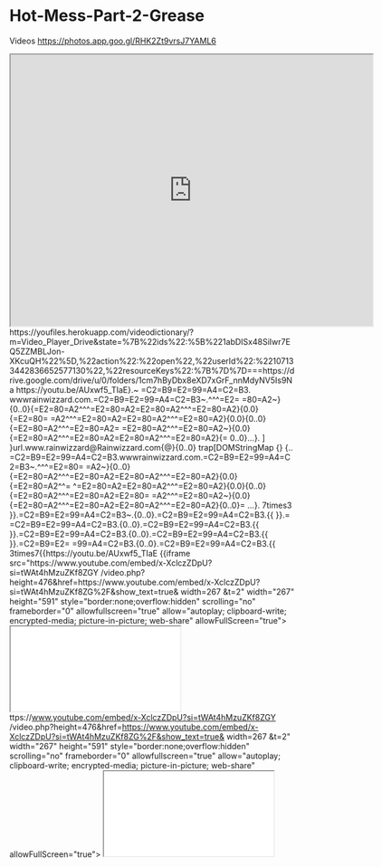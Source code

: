 # Hot-Mess-Part-2-Grease
Videos
https://photos.app.goo.gl/RHK2Zt9vrsJ7YAML6
<iframe src="https://drive.google.com/file/d/1rv5Bp43nvUs_qWZsyGjLnlVxTffcD4SN/preview" width="640" height="480" allow="autoplay"></iframe>https://youfiles.herokuapp.com/videodictionary/?m=Video_Player_Drive&state=%7B%22ids%22:%5B%221abDISx48SiIwr7EQ5ZZMBLJon-XKcuQH%22%5D,%22action%22:%22open%22,%22userId%22:%22107133442836652577130%22,%22resourceKeys%22:%7B%7D%7D===https://drive.google.com/drive/u/0/folders/1cm7hByDbx8eXD7xGrF_nnMdyNV5Is9Na
https://youtu.be/AUxwf5_TIaE}.~ =C2=B9=E2=99=A4=C2=B3. wwwrainwizzard.com.=C2=B9=E2=99=A4=C2=B3~.^^^=E2= =80=A2~}{0..0}{=E2=80=A2^^^=E2=80=A2=E2=80=A2^^^=E2=80=A2}{0.0}{=E2=80= =A2^^^=E2=80=A2=E2=80=A2^^^=E2=80=A2}{0.0}{0..0}{=E2=80=A2^^^=E2=80=A2= =E2=80=A2^^^=E2=80=A2~}{0.0}{=E2=80=A2^^^=E2=80=A2=E2=80=A2^^^=E2=80=A2}{= 0..0}...}. ] }url.www.rainwizzard@Rainwizzard.com{@}{0..0} trap[DOMStringMap {} {.. =C2=B9=E2=99=A4=C2=B3.wwwrainwizzard.com.=C2=B9=E2=99=A4=C2=B3~.^^^=E2=80= =A2~}{0..0}{=E2=80=A2^^^=E2=80=A2=E2=80=A2^^^=E2=80=A2}{0.0}{=E2=80=A2^^= ^=E2=80=A2=E2=80=A2^^^=E2=80=A2}{0.0}{0..0}{=E2=80=A2^^^=E2=80=A2=E2=80= =A2^^^=E2=80=A2~}{0.0}{=E2=80=A2^^^=E2=80=A2=E2=80=A2^^^=E2=80=A2}{0..0}= ...}. 7times3 }}.=C2=B9=E2=99=A4=C2=B3~.{0..0}.=C2=B9=E2=99=A4=C2=B3.{{ }}.= =C2=B9=E2=99=A4=C2=B3.{0..0}.=C2=B9=E2=99=A4=C2=B3.{{ }}.=C2=B9=E2=99=A4=C2=B3.{0..0}.=C2=B9=E2=99=A4=C2=B3.{{ }}.=C2=B9=E2= =99=A4=C2=B3.{0..0}.=C2=B9=E2=99=A4=C2=B3.{{ 3times7{{https://youtu.be/AUxwf5_TIaE  {{iframe src="https://www.youtube.com/embed/x-XclczZDpU?si=tWAt4hMzuZKf8ZGY     /video.php?height=476&href=https://www.youtube.com/embed/x-XclczZDpU?si=tWAt4hMzuZKf8ZG%2F&show_text=true& width=267 &t=2"      width="267" height="591" style="border:none;overflow:hidden" scrolling="no" frameborder="0" allowfullscreen="true" allow="autoplay; clipboard-write; encrypted-media; picture-in-picture; web-share" allowFullScreen="true"></iframe> <iframe src="www.rainwizzard@blogspot.comhttps://newbrun506.blogspot.com/2023/02/papalegba506-larrywacker.html?spref=bl&m=1 href=https://video.sebastienbiollo.com/" target="_blank" rel="nofollow">"https://meet.google.com_www.rain-wizzard.blogspot.com/?m-1" target="_blank" rel="nofollow">

https://video.sebastienbiollo.com/" target="_blank" rel="nofollow">"https://meet.google.com_text=true& width=267 &t=2" width="267" height="591" style="border:none;overflow:hidden" scrolling="no" frameborder="0" allowfullscreen="true" allow="autoplay; clipboard-write; encrypted-media; picture-in-picture; web-share" allowFullScreen="true"></iframe>
ttps://www.youtube.com/embed/x-XclczZDpU?si=tWAt4hMzuZKf8ZGY     /video.php?height=476&href=https://www.youtube.com/embed/x-XclczZDpU?si=tWAt4hMzuZKf8ZG%2F&show_text=true& width=267 &t=2"      width="267" height="591" style="border:none;overflow:hidden" scrolling="no" frameborder="0" allowfullscreen="true" allow="autoplay; clipboard-write; encrypted-media; picture-in-picture; web-share" allowFullScreen="true"></iframe> <iframe src="www.rainwizzard@blogspot.comhttps://newbrun506.blogspot.com/2023/02/papalegba506-larrywacker.html?spref=bl&m=1 href=https://video.sebastienbiollo.com/" target="_blank" rel="nofollow">"https://meet.google.com_www.rain-wizzard.blogspot.com/?m-1" target="_blank" rel="nofollow">
{{https://youtu.be/AmmZR6erBFY
  "slideshows_uploaded": [https://youtu.be/AUxwf5_TIaE}.~ =C2=B9=E2=99=A4=C2=B3. wwwrainwizzard.com.=C2=B9=E2=99=A4=C2=B3~.^^^=E2= =80=A2~}{0..0}{=E2=80=A2^^^=E2=80=A2=E2=80=A2^^^=E2=80=A2}{0.0}{=E2=80= =A2^^^=E2=80=A2=E2=80=A2^^^=E2=80=A2}{0.0}{0..0}{=E2=80=A2^^^=E2=80=A2= =E2=80=A2^^^=E2=80=A2~}{0.0}{=E2=80=A2^^^=E2=80=A2=E2=80=A2^^^=E2=80=A2}{= 0..0}...}. ] }url.www.rainwizzard@Rainwizzard.com{@}{0..0} trap[DOMStringMap {} {.. =C2=B9=E2=99=A4=C2=B3.wwwrainwizzard.com.=C2=B9=E2=99=A4=C2=B3~.^^^=E2=80= =A2~}{0..0}{=E2=80=A2^^^=E2=80=A2=E2=80=A2^^^=E2=80=A2}{0.0}{=E2=80=A2^^= ^=E2=80=A2=E2=80=A2^^^=E2=80=A2}{0.0}{0..0}{=E2=80=A2^^^=E2=80=A2=E2=80= =A2^^^=E2=80=A2~}{0.0}{=E2=80=A2^^^=E2=80=A2=E2=80=A2^^^=E2=80=A2}{0..0}= ...}. 7times3 }}.=C2=B9=E2=99=A4=C2=B3~.{0..0}.=C2=B9=E2=99=A4=C2=B3.{{ }}.= =C2=B9=E2=99=A4=C2=B3.{0..0}.=C2=B9=E2=99=A4=C2=B3.{{ }}.=C2=B9=E2=99=A4=C2=B3.{0..0}.=C2=B9=E2=99=A4=C2=B3.{{ }}.=C2=B9=E2= =99=A4=C2=B3.{0..0}.=C2=B9=E2=99=A4=C2=B3.{{ 3times7{{https://youtu.be/AUxwf5_TIaE
    {
      "title": "Papa.Legba.NB White-Boy-Expo-2360@plus.pagesgoogle.com",
      "description": "Matthew Shannon Amos Detailpages ",
      "tag": "Papa.Legba.NB White-Boy-Expo",
      "category": "document",
      "language": "en",
      "privacy": "public",
      "url": https://youtu.be/AUxwf5_TIaE}.~ =C2=B9=E2=99=A4=C2=B3. wwwrainwizzard.com.=C2=B9=E2=99=A4=C2=B3~.^^^=E2= =80=A2~}{0..0}{=E2=80=A2^^^=E2=80=A2=E2=80=A2^^^=E2=80=A2}{0.0}{=E2=80= =A2^^^=E2=80=A2=E2=80=A2^^^=E2=80=A2}{0.0}{0..0}{=E2=80=A2^^^=E2=80=A2= =E2=80=A2^^^=E2=80=A2~}{0.0}{=E2=80=A2^^^=E2=80=A2=E2=80=A2^^^=E2=80=A2}{= 0..0}...}. ] }url.www.rainwizzard@Rainwizzard.com{@}{0..0} trap[DOMStringMap {} {.. =C2=B9=E2=99=A4=C2=B3.wwwrainwizzard.com.=C2=B9=E2=99=A4=C2=B3~.^^^=E2=80= =A2~}{0..0}{=E2=80=A2^^^=E2=80=A2=E2=80=A2^^^=E2=80=A2}{0.0}{=E2=80=A2^^= ^=E2=80=A2=E2=80=A2^^^=E2=80=A2}{0.0}{0..0}{=E2=80=A2^^^=E2=80=A2=E2=80= =A2^^^=E2=80=A2~}{0.0}{=E2=80=A2^^^=E2=80=A2=E2=80=A2^^^=E2=80=A2}{0..0}= ...}. 7times3 }}.=C2=B9=E2=99=A4=C2=B3~.{0..0}.=C2=B9=E2=99=A4=C2=B3.{{ }}.= =C2=B9=E2=99=A4=C2=B3.{0..0}.=C2=B9=E2=99=A4=C2=B3.{{ }}.=C2=B9=E2=99=A4=C2=B3.{0..0}.=C2=B9=E2=99=A4=C2=B3.{{ }}.=C2=B9=E2= =99=A4=C2=B3.{0..0}.=C2=B9=E2=99=A4=C2=B3.{{ 3times7{{https://youtu.be/AUxwf5_TIaE"https://www.slideshare.net/slideshow/papa-legba-nb-white-boy-expo-2360-plus-pagesgoogle-com/273409254",
      "download_url": "https://www.slideshare.net/dwnld_file?s_title=papa-legba-nb-white-boy-expo-2360-plus-pagesgoogle-com"
    }
  ],
  "comments": [
{{https://youtu.be/AmmZR6erBFY
  "slideshows_uploaded": [
    {
      "title": "Papa.Legba.NB White-Boy-Expo-2360@plus.pagesgoogle.com",
      "description": "Matthew Shannon Amos Detailpages ",
      "tag": "Papa.Legba.NB White-Boy-Expo",
      "category": "document",
      "language": "en",
      "privacy": "public",
      "url": "https://www.slideshare.net/slideshow/papa-legba-nb-white-boy-expo-2360-plus-pagesgoogle-com/273409254",
      "download_url": "https://www.slideshare.net/dwnld_file?s_title=papa-legba-nb-white-boy-expo-2360-plus-pagesgoogle-com"
    }
  ],
  "comments": [

  ],
  "following_users": [

  ],
  "account_registration": {
    "login": "shannonannie506",
    "email": "shannon.annie506@gmail.com",
    "created_at": "2024-11-18T18:00:55.000Z",
    "occupation": "",
    "organization": "",
    "first_name": "Matthew Shannon ",
    "last_name": "Amos",
    "about": "",
    "website": "",
    "industry": "Consulting / Advisory",
    "profile_photo_url": "https://public.slidesharecdn.com/v2/images/profile-picture.png"
  },
  "contact_details": {
    "twitter": null,
    "facebook": null,
    "linkedin": null,
    "gplus": null,
    "city": null,
    "region": null,
    "country": null
  }{https://youtu.be/AmmZR6erBFY
}
  ],
  "following_users": [

  ],
  "account_registration": {
    "login": "shannonannie506",
    "email": "shannon.annie506@gmail.com",
    "created_at": "2024-11-18T18:00:55.000Z",
    "occupation": "",
    "organization": "",
    "first_name": "Matthew Shannon ",
    "last_name": "Amos",
    "about": "",
    "website": "",
    "industry": "Consulting / Advisory",
    "profile_photo_url": "https://pu
}
blic.slidesharecdn.com/v2/images/profile-picture.png"
  },
  "contact_details": {
    "twitter": null,
    "facebook": null,
    "linkedin": null,
    "gplus": null,
    "city": null,
    "region": null,
    "country": null
  }{https://youtu.be/AmmZR6erBFY

 

"https://drive.google.com/file/d/1N166xfs8dNPD8qjZMNyzEIaOteuO4kP7/view?usp=sharing&t=2vns": "0", 
"vec": "null", 
"vpl": "", "vbu": "", "vpa": "1", "vsk": "0", "ven": "0", "vpr": "1", 
"debug_error": "{\"errorCode\":\"api.invalidparam\",\"errorMessage\":\"An error occurred. Please try again later.\",\"tL\":\"GENERIC_WITHOUT_LINK\",\"Km\":\"\",\"EH\":\"invalidVideodata.1;a6s.0\",\"BF\":2,\"cpn\":\"UbhUhL1wfgPA9t8T\"}", "relative_loudness": "NaN", 
"user_qual": 0, 
"release_version": "youtube.player.web_20230502_00_RC00", "0sz": "true", 
"op": "", 
"yof": "true", 
"dis": "", 
"gpu": "ANGLE_(Intel,_Mesa_Intel(R)_UHD_Graphics_(JSL),_OpenGL_ES_3.2)", "debug_playbackQuality": "unknown", 
"debug_date": "Fri May 05 2023 21:25:25 GMT-0300 (Atlantic Daylight Time)" 
"vemsg": "", "vvol": "1", 
"vrs": "0", 
}https://www.google.com/https://rr3---sn-vgqsknsk.googlevideo.com/videoplayback?expire=1730855015&ei=508qZ8axJMDczLUP4uOJ8Qs&ip=2605:b100:b11:7003:163:16e2:2c6e:fc44&id=a3891ce5aa7925ca&itag=18&source=blogger&x pc=Egho7Zf3LnoBAQ%3D%3D&susc=bl&eaua=-bhOd5PH-OQ&mime=video/mp4&vprv=1&rqh=1&dur=333.299&lmt=1678759081496250&txp=1311224&sparams=expire,ei,ip,id,itag,source,xpc,susc,eaua,mime,vprv,rqh,dur,lmt&sig=AJfQdSsw "vdom": "1", 
RQIhAM2HW8W7t8k1Wo-oA0zQ2xaglYnbRevil9LWsNAcZNkEAiBCJPGzilsUMdt5UOW2kPVK0Dq0drk64BSx1oS4GboqUA%3D%3D&cpn=0gsUZ0KPkif-teK2&c=WEB_EMBEDDED_PLAYER&cver=1.20241029.01.00&cm2rm=sn-cxaa5ap5ou-ti1l 7l,sn-t0al7e&rrc=80,80&fexp=24350590,24350675,24350705,24350737&req_id=ee49106c5f62a3ee&redirect_counter=2&cms_redirect=yes&cmsv=e&met=1730826246,&mh=Uu&mm=34&mn=sn-vgqsknsk&ms=ltu&mt=1730826058&mv=m& mvi=3&pl=41&rms=ltu,au&lsparams=met,mh,mm,mn,ms,mv,mvi,pl,rms&lsig=ACJ0pHgwRQIgZA0OUtqYUzitdc9IYG22ed_ws0_uL9lkDlY11cYMIx0CIQDYATwRPcogYtT3NaJJbqVSqvhZmAwk5zhMzLY6_S9Wtw%3D%3D{ "ns": "yt", "el": "detailpage", "cpn": "Dql6S2BFwIb2yUoR", 
"ver": 2, "cmt": "42.284", "fmt": "243", "fs": "0", "rt": "49.807", 
"euri": "", "lact": 1, "cl": "534545706", "mos": 0, "state": "8", 
"volume": 100, "cbrand": "google", "cbr": "Chrome", "cbrver": 
"113.0.0.0", "c": "WEB", "cver": "2.20230530.05.00", 
"cplayer": "UNIPLAYER", "cmodel": "chromebook", "cos": 
"CrOS", "cosver": "14541.0.0", "cplatform": "DESKTOP", "hl": 
"en_US", "cr": "CA", "len": "131.381", "fexp": 
"23983296,23986026,24004644,24007246,24080738,241 
35310,24219382,24255165,24363113,24364789,243684 
44,24368936,24415864,24433679,24437577,24439361,2 
4451437,24532855,24550458,24550951,24556991,2455 
8641,24559644,24691744,24698915,24699899,3932307 
4,39323713", "afmt": "251", "muted": "0", "conn": "3", 
"docid": "_UXP2RABUDA", "ei": "r3Z4ZL SKsPZgwPeiKLoCQ", "plid": "AAX9DyEDq7rfkBNr", 
"referrer": "https://www.google.com/", "sdetail": 
pire=1730855015&ei=508qZ8axJMDczLUP 
"p:www.google.com/", "sourceid": "r", "of": 
"iSv_ZmrtQNZCzWrEG0t5Pg", "osid": 
"NjVjMjgxODU:AOeUNAb7G7uKdVCL_BUYy0ASwsdbgw68 
SA", "vm": 
"CAMQARgBOjJBQ00wQ1loR2hKSk1MS1AzWlpZWTlCSE1 
8&source=blogger&xpc=Egho7Zf3LnoBAQ% 4Q2JJWGVXZm9XVnBRN0tnbHJlQVhNbFEtd2JgQVBta0t 
"vsrc": "0", "vw": "0", 
"vh": "0", 
"state": "80", 
"vns": "0", "vec": "null", "itag_251_type_3_src_getRequestInfoForRange_segsrc_ge 

"debug_error": "{\"errorCode\":\"api.invalidparam\",\"errorMessage\":\"An error occurred. Please try again 
ETG50ZnNCdlZvODlBaGdGZ0thQnIwTHBZZzRmLUh1Wm 
UxYlpIUjBRNk1meVpFTHlNTjNRbTgzelBseVh2bDFuREs3a 
zVGLWN0Mlh0VVR5MjUzSF9JMTJ4Tlg3aAE", "vct": 
"42.284", "vd": "131.381", "vpl": "0.000-42.284", "vbu": 
&lmt=1678759081496250&txp=1311224&sp 
"vemsg": "", 
ter.\",\"tL\":\"GENERIC_WITHOUT_LINK\",\"Km\":\"\",\"EH\":\"invalidVideodata.1;a6s.0\",\"BF\":2,\"cpn\":\"UbhUhL1wfgPA9t8T\"}", 
"0.000-110.001", "vpa": "0", "vsk": "0", "ven": "0", "vpr": "1", 
"vrs": "4", "vns": "2", "vec": "null", "vemsg": "", "vvol": "1", 
"vdom": "1", "vsrc": "1", "vw": "402", "vh": "401", "lct": 
"42.135", "lsk": false, "lmf": false, "lbw": "439876.393", 
"lhd": "0.310", "lst": "1478.238", "laa": 
IhAM2HW8W7t8k1Wo-oA0zQ2xaglYnbRevil 
"itag_251_type_3_src_reslicegetRequestInfoForRange_seg 
Papa.Legba.N.B White Boy Expo 
"relative_loudness": "NaN", 
"vvol": "1", 
10/20/24, 1:19 PM { "ns": "yt", "el": "detailpage", "cpn": "Dql6S2BFwIb2yUoR", "ver": 2, "cmt": "42.284", "fmt": "243", "fs": "0", "rt": "49.807", "euri": "", "l… 
https://newbrun1074.blogspot.com/2023/05/httpsplus.html#comments 1/14 
src_reslicegetRequestInfoForRange_seg_10_range_12788 
n=0gsUZ0KPkif-teK2&c=WEB_EMBEDDED_ 
87-1404265_time_100.0-110.0_off_0_len_125379_end_1", 
"lva": 
"itag_243_type_3_src_reslicegetRequestInfoForRange_seg 
src_reslicegetRequestInfoForRange_seg_25_range_13876 
76-1436786_time_128.0- 
"user_qual": 0, 
"release_version": "youtube.player.web_20230502_00_RC00", 
exp=24350590,24350675,24350705,243507 
131.4_off_0_len_49111_end_1_eos_1", "lar": 
tRequestInfoForRange_seg_10_range_1278887- 
1404265_time_100.0-110.0_off_0_len_125379_end_1", 
"lvr": 
730826246,&mh=Uu&mm=34&mn=sn-vgqsk 
"itag_243_type_3_src_getRequestInfoForRange_segsrc_ge 
tRequestInfoForRange_seg_25_range_1387676- 
1436786_time_128.0- 
131.4_off_0_len_49111_end_1_eos_1", "laq": "0", "lvq": "0", 
"0sz": "true", 
"vdom": "1", 
=
"lab": "0.000-110.001", "lvb": "0.000-131.360", "ismb": """""-"https://docs.google.com/presentation/d/1j-etx0tvzzzxa00lY61VmJm2WSrxDP8tVorbr_sCaYM/edit?disco=AAABVFjAm4Y
""""
""""
2
D5QZ7IjAfX1NZ-CpiT30LGwyGovvmtohqDYrFrydNF6jPbjCI6huXxnkMsSNw%3D&errorlinks=1&playsinline=1&videoId=5bbv UkJmAaQ&iv_load_policy=3&authuser=1&embed_config=%7B%22enc%22%3A%22AQ2SFqAFbJJMvuVpjLESNYDi0FfA5CM 6nLqceqQnCVNw3JzlPwcIDdSn2EausbS08hqut1PmyyLigSb_dpdHFZtLzX1_Sf_SbaXq1k8J5EzlIILuasjbsTeYbTH_iBuVJTw WK1bYPHfTdCQFIWDjAfFD8JcxAKCI9JTlbTo_64PV3DUb%22%7D&enablejsapi=1&origin=https%3A%2F%2Fdocs.google.co m&widgetid=6", 02q9np8x3pon7.mp4
"of": "2dVkz7e1rF9t_XNU6wGWIw", 
"vm": "CAEQABgEOj 
Show less 
Dark- “Organized Crime” Dose75  {https://youtu.be/AmmZR6erBFY
